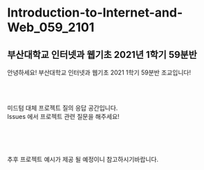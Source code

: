 # Introduction-to-Internet-and-Web_059_2101

<h2> 부산대학교 인터넷과 웹기초 2021년 1학기 59분반</h2>

<p>
  안녕하세요! 부산대학교 인터넷과 웹기초 2021 1학기 59분반 조교입니다!
</p>
<br><br>
<p>
  미드텀 대체 프로젝트 질의 응답 공간입니다.<br>
  Issues 에서 프로젝트 관련 질문을 해주세요!
</p>
<br><br><br>
 <p> 
  추후 프로젝트 예시가 제공 될 예정이니 참고하시기바랍니다.
</p>
